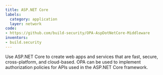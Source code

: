 ```yaml
---
title: ASP.NET Core
labels:
  category: application
  layer: network
code:
- https://github.com/build-security/OPA-AspDotNetCore-Middleware
inventors:
- build.security
---
```

Use ASP.NET Core to create web apps and services that are fast, secure, cross-platform, and cloud-based.
OPA can be used to implement authorization policies for APIs used in the ASP.NET Core framework.

